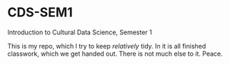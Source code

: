 # CDS-SEM1
Introduction to Cultural Data Science, Semester 1

This is my repo, which I try to keep *relatively* tidy. In it is all finished classwork, which we get handed out.
There is not much else to it. Peace.
